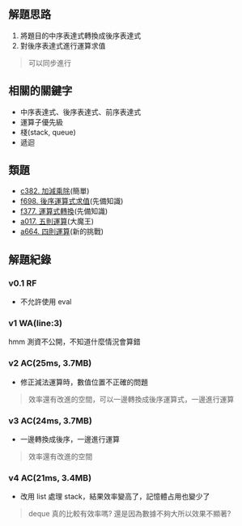 ## 解題思路
1. 將題目的中序表達式轉換成後序表達式
2. 對後序表達式進行運算求值
> 可以同步進行

## 相關的關鍵字
- 中序表達式、後序表達式、前序表達式
- 運算子優先級
- 棧(stack, queue)
- 遞迴

## 類題
- [c382. 加減乘除](https://zerojudge.tw/ShowProblem?problemid=c382)(簡單)
- [f698. 後序運算式求值](https://zerojudge.tw/ShowProblem?problemid=f698)(先備知識)
- [f377. 運算式轉換](https://zerojudge.tw/ShowProblem?problemid=f377)(先備知識)
- [a017. 五則運算](https://zerojudge.tw/ShowProblem?problemid=a017)(大魔王)
- [a664. 四則運算](https://zerojudge.tw/ShowProblem?problemid=a664)(新的挑戰)

## 解題紀錄
### v0.1 RF
- 不允許使用 eval

### v1 WA(line:3)
hmm 測資不公開，不知道什麼情況會算錯

### v2 	AC(25ms, 3.7MB)
- 修正減法運算時，數值位置不正確的問題
> 效率還有改進的空間，可以一邊轉換成後序運算式，一邊進行運算

### v3 AC(24ms, 3.7MB)
- 一邊轉換成後序，一邊進行運算
> 效率還有改進的空間

### v4 AC(21ms, 3.4MB)
- 改用 list 處理 stack，結果效率變高了，記憶體占用也變少了
> deque 真的比較有效率嗎? 還是因為數據不夠大所以效果不顯著?